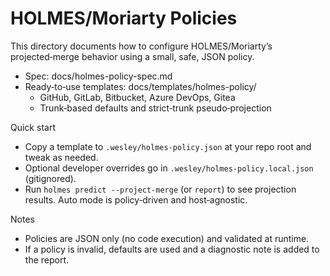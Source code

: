 # HOLMES/Moriarty Policies

This directory documents how to configure HOLMES/Moriarty’s projected‑merge behavior using a small, safe, JSON policy.

- Spec: docs/holmes-policy-spec.md
- Ready‑to‑use templates: docs/templates/holmes-policy/
  - GitHub, GitLab, Bitbucket, Azure DevOps, Gitea
  - Trunk‑based defaults and strict‑trunk pseudo‑projection

Quick start
- Copy a template to `.wesley/holmes-policy.json` at your repo root and tweak as needed.
- Optional developer overrides go in `.wesley/holmes-policy.local.json` (gitignored).
- Run `holmes predict --project-merge` (or `report`) to see projection results. Auto mode is policy‑driven and host‑agnostic.

Notes
- Policies are JSON only (no code execution) and validated at runtime.
- If a policy is invalid, defaults are used and a diagnostic note is added to the report.
